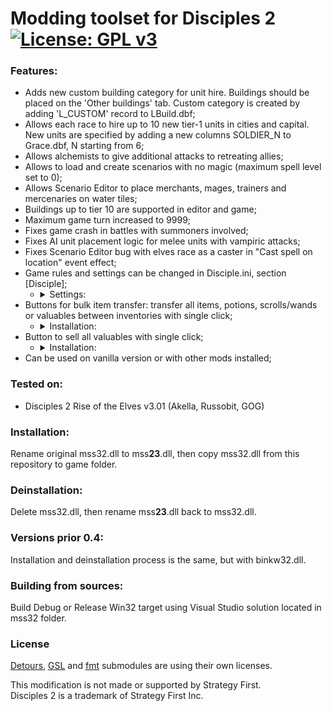 # Modding toolset for Disciples 2 [![License: GPL v3](https://img.shields.io/badge/License-GPL%20v3-blue.svg)](https://www.gnu.org/licenses/gpl-3.0)

### Features:
- Adds new custom building category for unit hire.
  Buildings should be placed on the 'Other buildings' tab.
  Custom category is created by adding 'L\_CUSTOM' record to LBuild.dbf;
- Allows each race to hire up to 10 new tier-1 units in cities and capital.<br />
  New units are specified by adding a new columns SOLDIER\_N to Grace.dbf, N starting from 6;
- Allows alchemists to give additional attacks to retreating allies;
- Allows to load and create scenarios with no magic (maximum spell level set to 0);
- Allows Scenario Editor to place merchants, mages, trainers and mercenaries on water tiles;
- Buildings up to tier 10 are supported in editor and game;
- Maximum game turn increased to 9999;
- Fixes game crash in battles with summoners involved;
- Fixes AI unit placement logic for melee units with vampiric attacks;
- Fixes Scenario Editor bug with elves race as a caster in "Cast spell on location" event effect;
- Game rules and settings can be changed in Disciple.ini, section \[Disciple\];
  - <details>
    <summary>Settings:</summary>
  
      - "UnitMaxDamage=\[300 : (2^31 - 1)\]" changes maximum unit damage per attack;
      - "UnitMaxArmor=\[70: 100\]" changes maximum combined unit armor;
      - "StackMaxScoutRange=\[7 : 100\]" changes maximum allowed scout range for troops; 
      - "ShatteredArmorMax=\[0 : 100\]" changes total armor shatter damage;
      - "ShatterDamageMax=\[0 : 100\]" changes maximum armor shatter damage per attack;
      - "CriticalHitDamage=\[0 : 255\]" changes the percentage damage of critical hit;
      - "ShowBanners=(0/1)" toggle show banners by default;
      - "ShowResources=(0/1)" toggle show resources panel by default;
      - "ShowLandConverted=(0/1)" toggle show percentage of land converted instead of minimap;
  </details>
- Buttons for bulk item transfer: transfer all items, potions, scrolls/wands or valuables between inventories with single click;
  - <details>
    <summary>Installation:</summary>

    Add buttons with predefined names to DLG\_CITY\_STACK, DLG\_EXCHANGE or DLG\_PICKUP\_DROP dialogs in Interf.dlg file.
    Every button is optional and can be ignored.
    Buttons and their meaning:
      - Transfer all items to the left inventory: BTN\_TRANSF\_L\_ALL;
      - Transfer all items to the right inventory: BTN\_TRANSF\_R\_ALL;
      - Transfer all potions to the left: BTN\_TRANSF\_L\_POTIONS;
      - Transfer all potions to the right: BTN\_TRANSF\_R\_POTIONS;
      - Transfer all scrolls and wands to the left: BTN\_TRANSF\_L\_SPELLS;
      - Transfer all scrolls and wands to the right: BTN\_TRANSF\_R\_SPELLS;
      - Transfer all valuables to the left: BTN\_TRANSF\_L\_VALUABLES;
      - Transfer all valuables to the right: BTN\_TRANSF\_R\_VALUABLES;
    
    Example of button description in Interf.dlg:
    ```
    BUTTON    BTN_TRANSF_L_ALL,342,424,385,459,DLG_EXCHANGE_RETURN_D,DLG_EXCHANGE_RETURN_H,DLG_EXCHANGE_RETURN_C,DLG_EXCHANGE_RETURN_D,"Transfer all items to left",0
    ```
  </details>
- Button to sell all valuables with single click;
  - <details>
    <summary>Installation:</summary>
  
    Add sell confirmation text to TApp.dbf with id X015TA0001. Text must contain keyword '%PRICE%' in it.
    In case of missing text, stub message in english will be shown.
    
    Example of confirmation text:
    ```
    Do you want to sell all valuables? Revenue will be:\n%PRICE%
    ```
    
    Add button with name BTN\_SELL\_ALL\_VALUABLES to DLG\_MERCHANT in Interf.dlg file.
    Button is optional.
    
    Example of button description in Interf.dlg:
    ```
    BUTTON	BTN_SELL_ALL_VALUABLES,417,425,460,460,DLG_CITY_STACK_RETURN_D,DLG_CITY_STACK_RETURN_H,DLG_CITY_STACK_RETURN_C,DLG_CITY_STACK_RETURN_D,"Sell all valuables",0
    ```
  </details>
- Can be used on vanilla version or with other mods installed;

### Tested on:
- Disciples 2 Rise of the Elves v3.01 (Akella, Russobit, GOG)

### Installation:
Rename original mss32.dll to mss**23**.dll, then copy mss32.dll from this repository to game folder.

### Deinstallation:
Delete mss32.dll, then rename mss**23**.dll back to mss32.dll.

### Versions prior 0.4:
Installation and deinstallation process is the same, but with binkw32.dll.

### Building from sources:
Build Debug or Release Win32 target using Visual Studio solution located in mss32 folder. 

### License
[Detours](https://github.com/microsoft/Detours), [GSL](https://github.com/microsoft/GSL) and [fmt](https://github.com/fmtlib/fmt) submodules are using their own licenses.


This modification is not made or supported by Strategy First.<br />
Disciples 2 is a trademark of Strategy First Inc.

